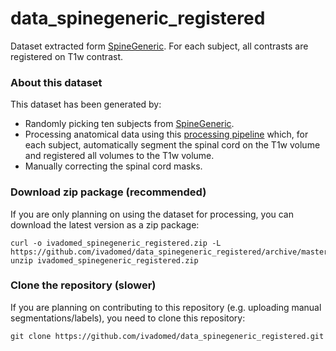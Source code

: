 # data_spinegeneric_registered
Dataset extracted form [SpineGeneric](https://github.com/spine-generic/data-multi-subject). For each subject, all contrasts are registered on T1w contrast.

### About this dataset

This dataset has been generated by:
- Randomly picking ten subjects from [SpineGeneric](https://github.com/spine-generic/data-multi-subject).
- Processing anatomical data using this [processing pipeline](https://github.com/ivadomed/ivadomed/tree/master/dev/prepare_data) which, for each subject, automatically segment the spinal cord on the T1w volume and registered all volumes to the T1w volume.
- Manually correcting the spinal cord masks.

### Download zip package (recommended)

If you are only planning on using the dataset for processing, you can download the latest version as a zip package:

~~~
curl -o ivadomed_spinegeneric_registered.zip -L https://github.com/ivadomed/data_spinegeneric_registered/archive/master.zip
unzip ivadomed_spinegeneric_registered.zip
~~~

### Clone the repository (slower)

If you are planning on contributing to this repository (e.g. uploading manual segmentations/labels), you need to clone this repository:
~~~
git clone https://github.com/ivadomed/data_spinegeneric_registered.git
~~~

